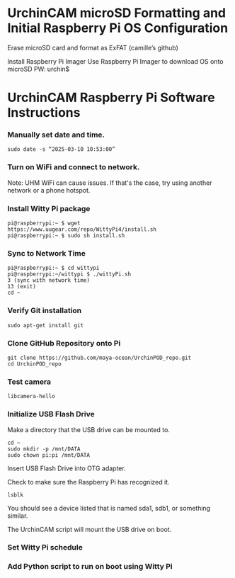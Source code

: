 
# UrchinCAM microSD Formatting and Initial Raspberry Pi OS Configuration

Erase microSD card and format as ExFAT (camille’s github)

Install Raspberry Pi Imager 
Use Raspberry Pi Imager to download OS onto microSD
PW: urchin$

# UrchinCAM Raspberry Pi Software Instructions

### Manually set date and time. 
    sudo date -s “2025-03-10 10:53:00”
    
### Turn on WiFi and connect to network.
Note: UHM WiFi can cause issues. If that's the case, try using another network or a phone hotspot. 

### Install Witty Pi package
  ```
  pi@raspberrypi:~ $ wget https://www.uugear.com/repo/WittyPi4/install.sh
  pi@raspberrypi:~ $ sudo sh install.sh
  ```

### Sync to Network Time 
  ```
  pi@raspberrypi:~ $ cd wittypi
  pi@raspberrypi:~/wittypi $ ./wittyPi.sh
  3 (sync with network time)
  13 (exit)
  cd ~
  ```

### Verify Git installation
  ```
  sudo apt-get install git
  ```

### Clone GitHub Repository onto Pi
  ```
  git clone https://github.com/maya-ocean/UrchinPOD_repo.git
  cd UrchinPOD_repo
  ```

### Test camera 
  ```
  libcamera-hello
  ```
### Initialize USB Flash Drive
Make a directory that the USB drive can be mounted to. 
```
cd ~
sudo mkdir -p /mnt/DATA
sudo chown pi:pi /mnt/DATA
```

Insert USB Flash Drive into OTG adapter. 

Check to make sure the Raspberry Pi has recognized it. 
```
lsblk
```
You should see a device listed that is named sda1, sdb1, or something similar. 

The UrchinCAM script will mount the USB drive on boot. 

### Set Witty Pi schedule

### Add Python script to run on boot using Witty Pi
